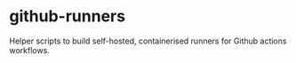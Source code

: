 # github-runners
Helper scripts to build self-hosted, containerised runners for Github actions workflows. 

